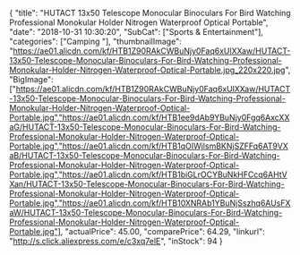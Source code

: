 {
	"title": "HUTACT 13x50 Telescope Monocular Binoculars For Bird Watching Professional Monokular Holder Nitrogen Waterproof Optical Portable",
	"date": "2018-10-31 10:30:20",
	"SubCat": ["Sports & Entertainment"],
	"categories": ["Camping "],
	"thumbnailImage": "https://ae01.alicdn.com/kf/HTB1Z90RAkCWBuNjy0Faq6xUlXXaw/HUTACT-13x50-Telescope-Monocular-Binoculars-For-Bird-Watching-Professional-Monokular-Holder-Nitrogen-Waterproof-Optical-Portable.jpg_220x220.jpg",
	"BigImage": ["https://ae01.alicdn.com/kf/HTB1Z90RAkCWBuNjy0Faq6xUlXXaw/HUTACT-13x50-Telescope-Monocular-Binoculars-For-Bird-Watching-Professional-Monokular-Holder-Nitrogen-Waterproof-Optical-Portable.jpg","https://ae01.alicdn.com/kf/HTB1ee9dAb9YBuNjy0Fgq6AxcXXaG/HUTACT-13x50-Telescope-Monocular-Binoculars-For-Bird-Watching-Professional-Monokular-Holder-Nitrogen-Waterproof-Optical-Portable.jpg","https://ae01.alicdn.com/kf/HTB1qOIWjlsmBKNjSZFFq6AT9VXaB/HUTACT-13x50-Telescope-Monocular-Binoculars-For-Bird-Watching-Professional-Monokular-Holder-Nitrogen-Waterproof-Optical-Portable.jpg","https://ae01.alicdn.com/kf/HTB1biGLrOCYBuNkHFCcq6AHtVXan/HUTACT-13x50-Telescope-Monocular-Binoculars-For-Bird-Watching-Professional-Monokular-Holder-Nitrogen-Waterproof-Optical-Portable.jpg","https://ae01.alicdn.com/kf/HTB10XNRAb1YBuNjSszhq6AUsFXaW/HUTACT-13x50-Telescope-Monocular-Binoculars-For-Bird-Watching-Professional-Monokular-Holder-Nitrogen-Waterproof-Optical-Portable.jpg"],
	"actualPrice": 45.00,
	"comparePrice": 64.29,
	"linkurl": "http://s.click.aliexpress.com/e/c3xq7elE",
	"inStock": 94
}
